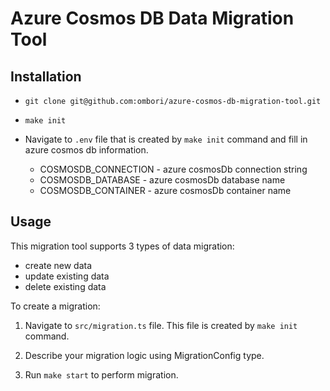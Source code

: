 # Azure Cosmos DB Data Migration Tool

## Installation

- `git clone git@github.com:ombori/azure-cosmos-db-migration-tool.git`

- `make init`

- Navigate to `.env` file that is created by `make init` command and fill in azure cosmos db information.

  - COSMOSDB_CONNECTION - azure cosmosDb connection string
  - COSMOSDB_DATABASE - azure cosmosDb database name
  - COSMOSDB_CONTAINER - azure cosmosDb container name

## Usage

This migration tool supports 3 types of data migration:

- create new data
- update existing data
- delete existing data

To create a migration:

1. Navigate to `src/migration.ts` file. This file is created by `make init` command.

2. Describe your migration logic using MigrationConfig type.

3. Run `make start` to perform migration.

